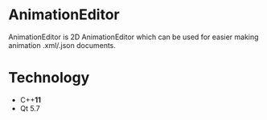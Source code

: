 # AnimationEditor #

AnimationEditor is 2D AnimationEditor which can be used for easier making animation .xml/.json documents.

# Technology #
* C++**11**
* Qt 5.7
